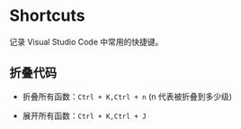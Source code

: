# Shortcuts

记录 Visual Studio Code 中常用的快捷键。

## 折叠代码

- 折叠所有函数：`Ctrl + K,Ctrl + n` (n 代表被折叠到多少级)

- 展开所有函数：`Ctrl + K,Ctrl + J`
